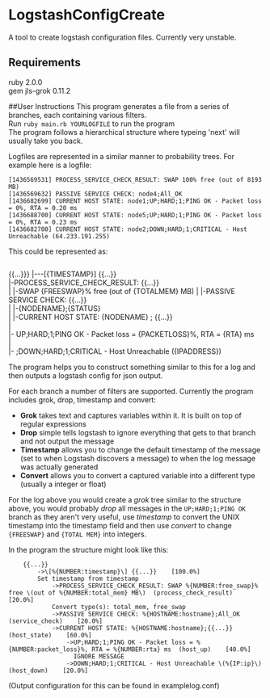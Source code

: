 # LogstashConfigCreate
A tool to create logstash configuration files. Currently very unstable.

## Requirements  
ruby 2.0.0  
gem jls-grok 0.11.2  

##User Instructions
This program generates a file from a series of branches, each containing various filters.   
Run `ruby main.rb YOURLOGFILE` to run the program   
The program follows a hierarchical structure where typeing 'next' will usually take you back.     

Logfiles are represented in a similar manner to probability trees.
For example here is a logfile:    
```
[1436569531] PROCESS_SERVICE_CHECK_RESULT: SWAP 100% free (out of 8193 MB)  
[1436569632] PASSIVE SERVICE CHECK: node4;All_OK  
[1436682699] CURRENT HOST STATE: node1;UP;HARD;1;PING OK - Packet loss = 0%, RTA = 0.20 ms  
[1436688700] CURRENT HOST STATE: node5;UP;HARD;1;PING OK - Packet loss = 0%, RTA = 0.23 ms  
[1436682700] CURRENT HOST STATE: node2;DOWN;HARD;1;CRITICAL - Host Unreachable (64.233.191.255)
```


This could be represented as:
>```
{{...}}}
    |---[{TIMESTAMP}] {{...}}  
                         |-PROCESS_SERVICE_CHECK_RESULT: {{...}}  
                         |                                  |-SWAP {FREESWAP}% free (out of {TOTALMEM} MB)
                         |
                         |-PASSIVE SERVICE CHECK: {{...}}  
                         |                           |-{NODENAME};{STATUS}  
                         |
                         |-CURRENT HOST STATE:  {NODENAME} ; {{...}}  
                                                                |  
                                                                |- UP;HARD;1;PING OK - Packet loss = {PACKETLOSS}%, RTA = {RTA} ms  
                                                                |  
                                                                |- ;DOWN;HARD;1;CRITICAL - Host Unreachable ({IPADDRESS})  


The program helps you to construct something similar to this for a log and then outputs a logstash config for json output.  
  
  For each branch a number of filters are supported. Currently the program includes grok, drop, timestamp and convert:  
* **Grok** takes text and captures variables within it. It is built on top of regular expressions  
* **Drop** simple tells logstash to ignore everything that gets to that branch and not output the message  
* **Timestamp** allows you to change the default timestamp of the message (set to when Logstash discovers a message) to when the log message was actually generated 
* **Convert** allows you to convert a captured variable into a different type (usually a integer or float)  

For the log above you would create a *grok* tree similar to the structure above, 
you would probably *drop* all messages in the `UP;HARD;1;PING OK` branch as they aren't very useful,
use *timestamp* to convert the UNIX timestamp into the timestamp field
and then use *convert* to change `{FREESWAP}` and `{TOTAL MEM}` into integers.

In the program the structure might look like this:
```  
    {{...}}
        ->\[%{NUMBER:timestamp}\] {{...}}    [100.0%]
        Set timestamp from timestamp
            ->PROCESS_SERVICE_CHECK_RESULT: SWAP %{NUMBER:free_swap}% free \(out of %{NUMBER:total_mem} MB\)  (process_check_result)    [20.0%]
            Convert type(s): total_mem, free_swap
            ->PASSIVE SERVICE CHECK: %{HOSTNAME:hostname};All_OK  (service_check)    [20.0%]
            ->CURRENT HOST STATE: %{HOSTNAME:hostname};{{...}}  (host_state)    [60.0%]
                ->UP;HARD;1;PING OK - Packet loss = %{NUMBER:packet_loss}%, RTA = %{NUMBER:rta} ms  (host_up)    [40.0%]
                  IGNORE MESSAGE
                ->DOWN;HARD;1;CRITICAL - Host Unreachable \(%{IP:ip}\)  (host_down)    [20.0%]
```
(Output configuration for this can be found in examplelog.conf)
